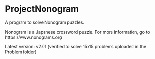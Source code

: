 # ProjectNonogram
A program to solve Nonogram puzzles.

Nonogram is a Japanese crossword puzzle. For more information, go to https://www.nonograms.org

Latest version: v2.01 (verified to solve 15x15 problems uploaded in the Problem folder)
